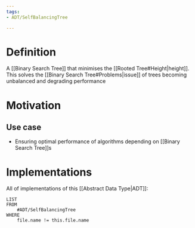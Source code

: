 ```yaml
---
tags:
- ADT/SelfBalancingTree

---
```

# Definition
A [[Binary Search Tree]] that minimises the [[Rooted Tree#Height|height]]. This solves the [[Binary Search Tree#Problems|issue]] of trees becoming unbalanced and degrading performance

# Motivation
## Use case
- Ensuring optimal performance of algorithms depending on [[Binary Search Tree]]s

# Implementations
All of implementations of this [[Abstract Data Type|ADT]]:

```dataview
LIST
FROM
	#ADT/SelfBalancingTree 
WHERE
	file.name != this.file.name
`````